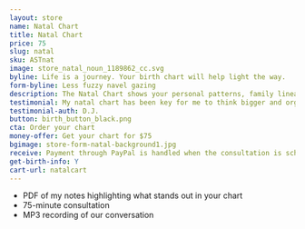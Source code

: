 ```yaml
---
layout: store
name: Natal Chart
title: Natal Chart
price: 75
slug: natal
sku: ASTnat
image: store_natal_noun_1189862_cc.svg
byline: Life is a journey. Your birth chart will help light the way.
form-byline: Less fuzzy navel gazing
description: The Natal Chart shows your personal patterns, family lineage and how your actions impact the way you create your destiny.
testimonial: My natal chart has been key for me to think bigger and organize my action items. Regina is very intuitive and loves to vibe with people to help them develop.
testimonial-auth: D.J.
button: birth_button_black.png
cta: Order your chart
money-offer: Get your chart for $75
bgimage: store-form-natal-background1.jpg
receive: Payment through PayPal is handled when the consultation is scheduled. $75 covers both the time I take before our session to study your chart, as well as the actual consultation itself. You will receive your chart by email one hour prior to your consultation. You will receive a link to the MP3 recording immediately after the consultation.
get-birth-info: Y
cart-url: natalcart
---
```

<!-- STORE -->
- PDF of my notes highlighting what stands out in your chart
- 75-minute consultation
- MP3 recording of our conversation
